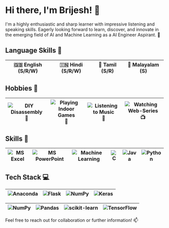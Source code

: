 # Hi there, I'm Brijesh! 👋

I'm a highly enthusiastic and sharp learner with impressive listening and speaking skills. Eagerly looking forward to learn, discover, and innovate in the emerging field of AI and Machine Learning as a AI Engineer Aspirant. 🚀


## Language Skills 🌟

| **🇬🇧 English** (S/R/W) | **🇮🇳 Hindi** (S/R/W) | **🌴 Tamil** (S/R) | **🌴 Malayalam** (S) |
|--------------------------|------------------------|---------------------|----------------------|


## Hobbies 🎯

| ![DIY Disassembly](https://img.shields.io/badge/DIY_Disassembly-%23FF8C00.svg?style=for-the-badge&logo=tools&logoColor=white) 🔧 | ![Playing Indoor Games](https://img.shields.io/badge/Playing_Indoor_Games-%23008080.svg?style=for-the-badge&logo=game-controller&logoColor=white) 🎲 | ![Listening to Music](https://img.shields.io/badge/Listening_to_Music-%2300CED1.svg?style=for-the-badge&logo=music&logoColor=white) 🎵 | ![Watching Web-Series](https://img.shields.io/badge/Watching_Web_Series-%23D2691E.svg?style=for-the-badge&logo=television&logoColor=white) 📺 |
|------------------------|-------------------------|-----------------------|-------------------------|


## Skills 🚀

| ![MS Excel](https://img.shields.io/badge/MS_Excel-%23107C41.svg?style=for-the-badge&logo=microsoft-excel&logoColor=white) | ![MS PowerPoint](https://img.shields.io/badge/MS_PowerPoint-%23D35230.svg?style=for-the-badge&logo=microsoft-powerpoint&logoColor=white) | ![Machine Learning](https://img.shields.io/badge/Machine_Learning-%2300BFFF.svg?style=for-the-badge&logo=machine-learning&logoColor=white) | ![C](https://img.shields.io/badge/c-%2300599C.svg?style=for-the-badge&logo=c&logoColor=white) | ![Java](https://img.shields.io/badge/java-%23ED8B00.svg?style=for-the-badge&logo=openjdk&logoColor=white) | ![Python](https://img.shields.io/badge/python-%233776AB.svg?style=for-the-badge&logo=python&logoColor=white) |
|-------------|---------------------|----------------------|-------------------|----------------------|-----------------------|


## Tech Stack 💻 
| ![Anaconda](https://img.shields.io/badge/Anaconda-%2344A833.svg?style=for-the-badge&logo=anaconda&logoColor=white) | ![Flask](https://img.shields.io/badge/flask-%23000.svg?style=for-the-badge&logo=flask&logoColor=white) | ![NumPy](https://img.shields.io/badge/numpy-%23013243.svg?style=for-the-badge&logo=numpy&logoColor=white) | ![Keras](https://img.shields.io/badge/Keras-%23D00000.svg?style=for-the-badge&logo=Keras&logoColor=white) | 
|--------|--------|--------|--------|

| ![NumPy](https://img.shields.io/badge/numpy-%23013243.svg?style=for-the-badge&logo=numpy&logoColor=white) | ![Pandas](https://img.shields.io/badge/pandas-%23150458.svg?style=for-the-badge&logo=pandas&logoColor=white) | ![scikit-learn](https://img.shields.io/badge/scikit--learn-%23F7931E.svg?style=for-the-badge&logo=scikit-learn&logoColor=white) | ![TensorFlow](https://img.shields.io/badge/TensorFlow-%23FF6F00.svg?style=for-the-badge&logo=TensorFlow&logoColor=white) | 
|--------|--------|--------|--------|


Feel free to reach out for collaboration or further information! 📫
